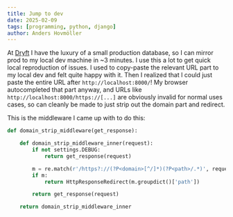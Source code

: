 ```yaml
---
title: Jump to dev
date: 2025-02-09
tags: [programming, python, django]
author: Anders Hovmöller
---
```


At [Dryft](https://dryft.se) I have the luxury of a small production database, so I can mirror prod to my local dev machine in ~3 minutes. I use this a lot to get quick local reproduction of issues. I used to copy-paste the relevant URL part to my local dev and felt quite happy with it. Then I realized that I could just paste the entire URL after `http://localhost:8000/`! My browser autocompleted that part anyway, and URLs like `http://localhost:8000/https://[...]` are obviously invalid for normal uses cases, so can cleanly be made to just strip out the domain part and redirect.   

This is the middleware I came up with to do this:

```py
def domain_strip_middleware(get_response):

    def domain_strip_middleware_inner(request):
        if not settings.DEBUG:
            return get_response(request)

        m = re.match(r'/https?://(?P<domain>[^/]*)(?P<path>/.*)', request.get_full_path())
        if m:
            return HttpResponseRedirect(m.groupdict()['path'])

        return get_response(request)

    return domain_strip_middleware_inner
```
